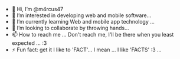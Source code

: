 - 👋 Hi, I’m @m4rcus47
- 👀 I’m interested in developing web and mobile software...
- 🌱 I’m currently learning Web and mobile app technology ...
- 💞️ I’m looking to collaborate by throwing hands...
- 📫 How to reach me ... Don't reach me, I'll be there when you least expected ... :3
- ⚡ Fun fact: get it I like to 'FACT'... I mean ... I like 'FACTS' :3 ...

<!---
m4rcus47/m4rcus47 is a ✨ special ✨ repository because its `README.md` (this file) appears on your GitHub profile.
You can click the Preview link to take a look at your changes.
--->
